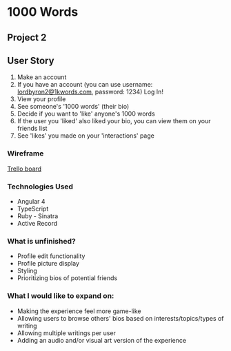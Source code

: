 # 1000 Words

## Project 2
## User Story

1. Make an account
2. If you have an account (you can use username: lordbyron2@1kwords.com, password: 1234) Log In!
3. View your profile
4. See someone's '1000 words' (their bio)
5. Decide if you want to 'like' anyone's 1000 words
6. If the user you 'liked' also liked your bio, you can view them on your friends list
7. See 'likes' you made on your 'interactions' page

### Wireframe
[Trello board](https://trello.com/b/kzxZDflb)

### Technologies Used
- Angular 4
- TypeScript
- Ruby - Sinatra
- Active Record

### What is unfinished?
- Profile edit functionality
- Profile picture display
- Styling
- Prioritizing bios of potential friends

### What I would like to expand on:
- Making the experience feel more game-like
- Allowing users to browse others' bios based on interests/topics/types of writing
- Allowing multiple writings per user
- Adding an audio and/or visual art version of the experience
